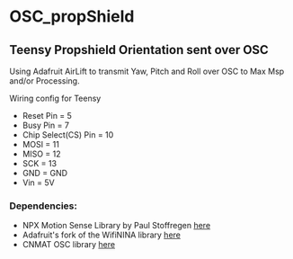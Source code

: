 # OSC_propShield

## Teensy Propshield Orientation sent over OSC

Using Adafruit AirLift to transmit Yaw, Pitch and Roll over OSC to Max Msp and/or Processing. 

Wiring config for Teensy
* Reset Pin = 5
* Busy Pin = 7
* Chip Select(CS) Pin = 10
* MOSI = 11
* MISO = 12
* SCK = 13
* GND = GND
* Vin = 5V

### Dependencies: 
* NPX Motion Sense Library by Paul Stoffregen [here](https://github.com/PaulStoffregen/NXPMotionSense)
* Adafruit's fork of the WifiNINA library [here](https://learn.adafruit.com/adafruit-airlift-breakout/arduino)
* CNMAT OSC library [here](https://github.com/CNMAT/OSC)

